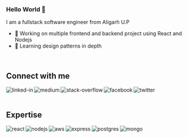 ### Hello World 👋
I am a fullstack software engineer from Aligarh U.P 

- 🔭 Working on multiple frontend and backend project using React and Nodejs
- 🌱 Learning design patterns in depth
<br>

## Connect with me

[<img align="left" alt="linked-in" src="https://img.shields.io/badge/linkedin-%230077B5.svg?&style=for-the-badge&logo=linkedin&logoColor=white" />](https://www.linkedin.com/in/raghav7)
[<img align="left" alt="medium" src="https://img.shields.io/badge/medium-%2312100E.svg?&style=for-the-badge&logo=medium&logoColor=white" />](https://medium.com/@umeshraghav55)
[<img align="left" alt="stack-overflow" src="https://img.shields.io/badge/stack%20overflow-FE7A16?logo=stack-overflow&logoColor=white&style=for-the-badge" />](https://stackoverflow.com/users/9339840/umesh-raghav)
[<img align="left" alt="facebook" src="https://img.shields.io/badge/facebook-%231877F2.svg?&style=for-the-badge&logo=facebook&logoColor=white" />](https://www.facebook.com/umesh.raghav/)
[<img align="left" alt="twitter" src="https://img.shields.io/badge/twitter-%231DA1F2.svg?&style=for-the-badge&logo=twitter&logoColor=white" />](https://twitter.com/umeshraghav55)


<br>
<br>

## Expertise
<img align="left" alt="react" src="https://img.shields.io/badge/react%20-%2320232a.svg?&style=for-the-badge&logo=react&logoColor=%2361DAFB" />
<img align="left" alt="nodejs" src="https://img.shields.io/badge/node.js%20-%2343853D.svg?&style=for-the-badge&logo=node.js&logoColor=white" />
<img align="left" alt="aws" src="https://img.shields.io/badge/Amazon%20AWS-%23232F3E?logo=amazon-aws&logoColor=white&style=for-the-badge" />
<img align="left" alt="express" src="https://img.shields.io/badge/express-%230077B5.svg?&style=for-the-badge&logo=express&logoColor=white" />

<img align="left" alt="postgres" src="https://img.shields.io/badge/postgres-%23316192.svg?&style=for-the-badge&logo=postgresql&logoColor=white" />
<img align="left" alt="mongo" src="https://img.shields.io/badge/mongodb-%7116272.svg?&style=for-the-badge&logo=mongodb&logoColor=white" />
 

<br>
<br>
